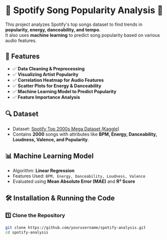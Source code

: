 # 🎵 Spotify Song Popularity Analysis 🎵

This project analyzes Spotify's top songs dataset to find trends in **popularity, energy, danceability, and tempo**.  
It also uses **machine learning** to predict song popularity based on various audio features.

## 📌 Features
- ✅ **Data Cleaning & Preprocessing**
- ✅ **Visualizing Artist Popularity**
- ✅ **Correlation Heatmap for Audio Features**
- ✅ **Scatter Plots for Energy & Danceability**
- ✅ **Machine Learning Model to Predict Popularity**
- ✅ **Feature Importance Analysis**

## 🔍 Dataset
- Dataset: [Spotify Top 2000s Mega Dataset (Kaggle)](https://www.kaggle.com/datasets/iamsouravbanerjee/spotify-top-2000s-mega-dataset)
- Contains **2000** songs with attributes like **BPM, Energy, Danceability, Loudness, Valence, and Popularity**.

## 📊 Machine Learning Model
- Algorithm: **Linear Regression**
- Features Used: `BPM, Energy, Danceability, Loudness, Valence`
- Evaluated using **Mean Absolute Error (MAE)** and **R² Score**

## 🛠️ Installation & Running the Code
### **1️⃣ Clone the Repository**
```bash
git clone https://github.com/yourusername/spotify-analysis.git
cd spotify-analysis
